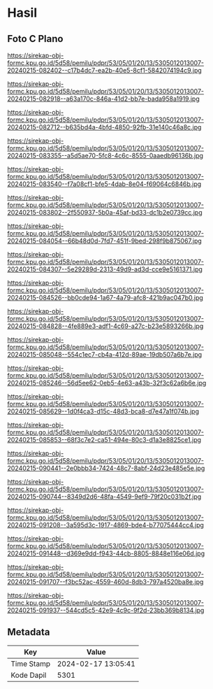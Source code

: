# Hasil

## Foto C Plano

https://sirekap-obj-formc.kpu.go.id/5d58/pemilu/pdpr/53/05/01/20/13/5305012013007-20240215-082402--c17b4dc7-ea2b-40e5-8cf1-5842074194c9.jpg

https://sirekap-obj-formc.kpu.go.id/5d58/pemilu/pdpr/53/05/01/20/13/5305012013007-20240215-082918--a63a170c-846a-41d2-bb7e-bada958a1919.jpg

https://sirekap-obj-formc.kpu.go.id/5d58/pemilu/pdpr/53/05/01/20/13/5305012013007-20240215-082712--b635bd4a-4bfd-4850-92fb-31e140c46a8c.jpg

https://sirekap-obj-formc.kpu.go.id/5d58/pemilu/pdpr/53/05/01/20/13/5305012013007-20240215-083355--a5d5ae70-5fc8-4c6c-8555-0aaedb96136b.jpg

https://sirekap-obj-formc.kpu.go.id/5d58/pemilu/pdpr/53/05/01/20/13/5305012013007-20240215-083540--f7a08cf1-bfe5-4dab-8e04-f69064c6846b.jpg

https://sirekap-obj-formc.kpu.go.id/5d58/pemilu/pdpr/53/05/01/20/13/5305012013007-20240215-083802--2f550937-5b0a-45af-bd33-dc1b2e0739cc.jpg

https://sirekap-obj-formc.kpu.go.id/5d58/pemilu/pdpr/53/05/01/20/13/5305012013007-20240215-084054--66b48d0d-7fd7-451f-9bed-298f9b875067.jpg

https://sirekap-obj-formc.kpu.go.id/5d58/pemilu/pdpr/53/05/01/20/13/5305012013007-20240215-084307--5e29289d-2313-49d9-ad3d-cce9e5161371.jpg

https://sirekap-obj-formc.kpu.go.id/5d58/pemilu/pdpr/53/05/01/20/13/5305012013007-20240215-084526--bb0cde94-1a67-4a79-afc8-421b9ac047b0.jpg

https://sirekap-obj-formc.kpu.go.id/5d58/pemilu/pdpr/53/05/01/20/13/5305012013007-20240215-084828--4fe889e3-adf1-4c69-a27c-b23e5893266b.jpg

https://sirekap-obj-formc.kpu.go.id/5d58/pemilu/pdpr/53/05/01/20/13/5305012013007-20240215-085048--554c1ec7-cb4a-412d-89ae-19db507a6b7e.jpg

https://sirekap-obj-formc.kpu.go.id/5d58/pemilu/pdpr/53/05/01/20/13/5305012013007-20240215-085246--56d5ee62-0eb5-4e63-a43b-32f3c62a6b6e.jpg

https://sirekap-obj-formc.kpu.go.id/5d58/pemilu/pdpr/53/05/01/20/13/5305012013007-20240215-085629--1d0f4ca3-d15c-48d3-bca8-d7e47a1f074b.jpg

https://sirekap-obj-formc.kpu.go.id/5d58/pemilu/pdpr/53/05/01/20/13/5305012013007-20240215-085853--68f3c7e2-ca51-494e-80c3-d1a3e8825ce1.jpg

https://sirekap-obj-formc.kpu.go.id/5d58/pemilu/pdpr/53/05/01/20/13/5305012013007-20240215-090441--2e0bbb34-7424-48c7-8abf-24d23e485e5e.jpg

https://sirekap-obj-formc.kpu.go.id/5d58/pemilu/pdpr/53/05/01/20/13/5305012013007-20240215-090744--8349d2d6-48fa-4549-9ef9-79f20c031b2f.jpg

https://sirekap-obj-formc.kpu.go.id/5d58/pemilu/pdpr/53/05/01/20/13/5305012013007-20240215-091208--3a595d3c-1917-4869-bde4-b77075444cc4.jpg

https://sirekap-obj-formc.kpu.go.id/5d58/pemilu/pdpr/53/05/01/20/13/5305012013007-20240215-091448--d369e9dd-f943-44cb-8805-8848e116e06d.jpg

https://sirekap-obj-formc.kpu.go.id/5d58/pemilu/pdpr/53/05/01/20/13/5305012013007-20240215-091707--f3bc52ac-4559-460d-8db3-797a4520ba8e.jpg

https://sirekap-obj-formc.kpu.go.id/5d58/pemilu/pdpr/53/05/01/20/13/5305012013007-20240215-091937--544cd5c5-42e9-4c9c-9f2d-23bb369b8134.jpg


## Metadata

| Key        | Value               |
| ---------- | ------------------- |
| Time Stamp | 2024-02-17 13:05:41 |
| Kode Dapil | 5301                |



